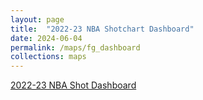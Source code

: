 ```yaml
---
layout: page
title:  "2022-23 NBA Shotchart Dashboard"
date: 2024-06-04
permalink: /maps/fg_dashboard
collections: maps
---
```


[2022-23 NBA Shot Dashboard](https://calewilliams.shinyapps.io/FG_Dashboard/)
